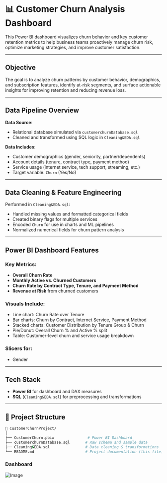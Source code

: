 
# 📊 Customer Churn Analysis Dashboard

This Power BI dashboard visualizes churn behavior and key customer retention metrics to help business teams proactively manage churn risk, optimize marketing strategies, and improve customer satisfaction.

---

## Objective

The goal is to analyze churn patterns by customer behavior, demographics, and subscription features, identify at-risk segments, and surface actionable insights for improving retention and reducing revenue loss.

---

## Data Pipeline Overview

**Data Source**:  
- Relational database simulated via `customerchurnDatabase.sql`
- Cleaned and transformed using SQL logic in `Cleaning&EDA.sql`

**Data Includes**:
- Customer demographics (gender, seniority, partner/dependents)
- Account details (tenure, contract type, payment method)
- Service usage (internet service, tech support, streaming, etc.)
- Target variable: `Churn` (Yes/No)

---

##  Data Cleaning & Feature Engineering

Performed in `Cleaning&EDA.sql`:
- Handled missing values and formatted categorical fields
- Created binary flags for multiple services
- Encoded `Churn` for use in charts and ML pipelines
- Normalized numerical fields for churn pattern analysis

---

## Power BI Dashboard Features

###  Key Metrics:
- **Overall Churn Rate**
- **Monthly Active vs. Churned Customers**
- **Churn Rate by Contract Type, Tenure, and Payment Method**
- **Revenue at Risk** from churned customers

### Visuals Include:
- Line chart: Churn Rate over Tenure 
- Bar charts: Churn by Contract, Internet Service, Payment Method
- Stacked charts: Customer Distribution by Tenure Group & Churn
- Pie/Donut: Overall Churn % and Active % split
- Table: Customer-level churn and service usage breakdown

###  Slicers for:
- Gender

---

## Tech Stack

- **Power BI** for dashboard and DAX measures
- **SQL** (`Cleaning&EDA.sql`) for preprocessing and transformations

---

## 📁 Project Structure

```bash
📁 CustomerChurnProject/
│
├── CustomerChurn.pbix               # Power BI Dashboard
├── customerchurnDatabase.sql       # Raw schema and sample data
├── Cleaning&EDA.sql                # Data cleaning & transformations
└── README.md                       # Project documentation (this file)
```
### Dashboard 

![Image](https://github.com/user-attachments/assets/af44d01c-fc54-4ac6-b824-041216f7da27)
